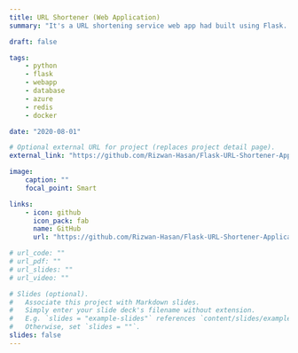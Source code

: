 ```yaml
---
title: URL Shortener (Web Application)
summary: "It's a URL shortening service web app had built using Flask. It uses the base26 algorithm (derived from base62) for shortening URL, MySQL for database, and also Redis caching."

draft: false

tags:
    - python
    - flask
    - webapp
    - database
    - azure
    - redis
    - docker

date: "2020-08-01"

# Optional external URL for project (replaces project detail page).
external_link: "https://github.com/Rizwan-Hasan/Flask-URL-Shortener-Application"

image:
    caption: ""
    focal_point: Smart

links:
    - icon: github
      icon_pack: fab
      name: GitHub
      url: "https://github.com/Rizwan-Hasan/Flask-URL-Shortener-Application"

# url_code: ""
# url_pdf: ""
# url_slides: ""
# url_video: ""

# Slides (optional).
#   Associate this project with Markdown slides.
#   Simply enter your slide deck's filename without extension.
#   E.g. `slides = "example-slides"` references `content/slides/example-slides.md`.
#   Otherwise, set `slides = ""`.
slides: false
---
```

